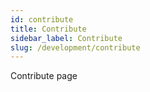 ```yaml
---
id: contribute
title: Contribute
sidebar_label: Contribute
slug: /development/contribute
---
```


Contribute page
